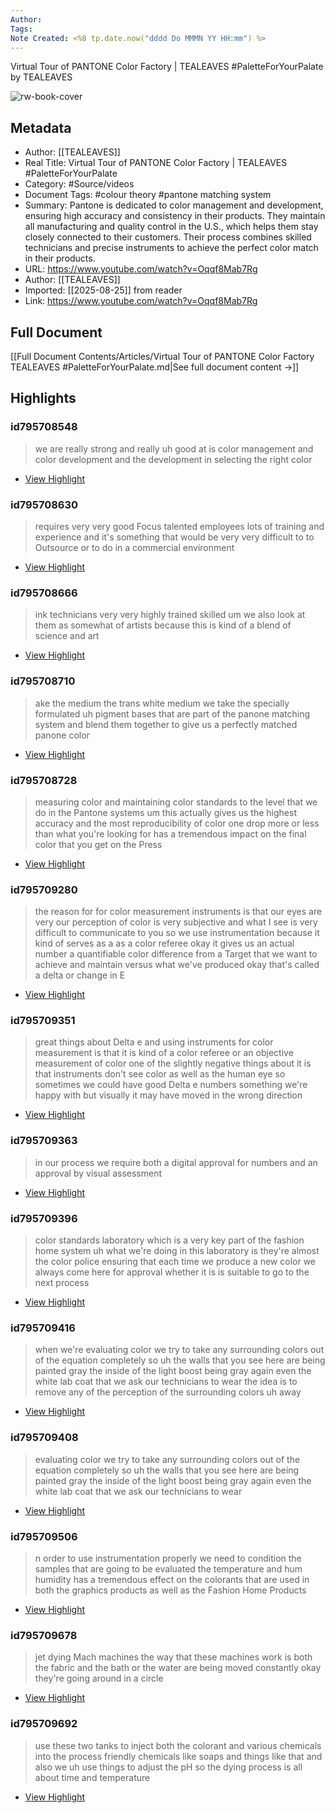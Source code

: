 ```yaml
---
Author: 
Tags:
Note Created: <%8 tp.date.now("dddd Do MMMN YY HH:mm") %>
---
```

Virtual Tour of PANTONE Color Factory | TEALEAVES  #PaletteForYourPalate by TEALEAVES

![rw-book-cover](https://i.ytimg.com/vi/Oqqf8Mab7Rg/maxresdefault.jpg)

## Metadata
- Author: [[TEALEAVES]]
- Real Title: Virtual Tour of PANTONE Color Factory | TEALEAVES  #PaletteForYourPalate
- Category: #Source/videos
- Document Tags:  #colour theory  #pantone matching system 
- Summary: Pantone is dedicated to color management and development, ensuring high accuracy and consistency in their products. They maintain all manufacturing and quality control in the U.S., which helps them stay closely connected to their customers. Their process combines skilled technicians and precise instruments to achieve the perfect color match in their products.
- URL: https://www.youtube.com/watch?v=Oqqf8Mab7Rg
- Author: [[TEALEAVES]]
- Imported: [[2025-08-25]] from reader
- Link: https://www.youtube.com/watch?v=Oqqf8Mab7Rg

## Full Document
[[Full Document Contents/Articles/Virtual Tour of PANTONE Color Factory TEALEAVES #PaletteForYourPalate.md|See full document content →]]

## Highlights
### id795708548

> we are really strong and really uh good at is color management and color development and the development in selecting the right color

 * [View Highlight](https://read.readwise.io/read/01j9k2vpn4840cr46nx8r4tn0e)
### id795708630

> requires very very good Focus talented employees lots of training and experience and it's something that would be very very difficult to to Outsource or to do in a commercial environment

 * [View Highlight](https://read.readwise.io/read/01j9k2wqvbj788q5c1v2rkpd0c)
### id795708666

> ink technicians very very highly trained skilled um we also look at them as somewhat of artists because this is kind of a blend of science and art

 * [View Highlight](https://read.readwise.io/read/01j9k2xynpectw8qx8tvwa49fq)
### id795708710

> ake the medium the trans white medium we take the specially formulated uh pigment bases that are part of the panone matching system and blend them together to give us a perfectly matched panone color

 * [View Highlight](https://read.readwise.io/read/01j9k2yv4wxcparj4nwtb0dsma)
### id795708728

> measuring color and maintaining color standards to the level that we do in the Pantone systems um this actually gives us the highest accuracy and the most reproducibility of color one drop more or less than what you're looking
> for has a tremendous impact on the final color that you get on the Press

 * [View Highlight](https://read.readwise.io/read/01j9k2zhzhnxrxmc5gj6knkgw2)
### id795709280

> the reason for for color measurement instruments is that our eyes are very our perception of color is very subjective and what I see is very difficult to communicate to you so we use instrumentation because it kind of serves as a as a color referee okay it gives us an actual number a quantifiable color difference from a Target that we
> want to achieve and maintain versus what we've produced okay that's called a delta or change in E

 * [View Highlight](https://read.readwise.io/read/01j9k39cv3nk745wq4z6ekjvkr)
### id795709351

> great things about Delta e and using instruments for color measurement is that it is kind of a color referee or an objective measurement of color one of the slightly
> negative things about it is that instruments don't see color as well as the human eye so sometimes we could have good Delta e numbers something we're happy with but visually it may have moved in the wrong direction

 * [View Highlight](https://read.readwise.io/read/01j9k3b319g5ykay3pv61xh6z7)
### id795709363

> in our process we require both a digital approval for numbers and an approval by visual assessment

 * [View Highlight](https://read.readwise.io/read/01j9k3bf41mjydcvxs7f45en40)
### id795709396

> color standards laboratory which is a very key part of the fashion home system uh what we're doing in this laboratory is they're almost the color police ensuring that each time we produce a new color we always come here for approval whether it is is suitable to go to the next process

 * [View Highlight](https://read.readwise.io/read/01j9k3cepem7t51rgq83knmmdn)
### id795709416

> when we're evaluating color we try to take any surrounding colors out of the equation completely so uh the walls that you see here are being painted gray the inside of the light boost being gray again even
> the white lab coat that we ask our technicians to wear the idea is to remove any of the perception of the surrounding colors uh away

 * [View Highlight](https://read.readwise.io/read/01j9k3dc3p835yrkckev11h2nh)
### id795709408

> evaluating color we try to take any surrounding colors out of the equation completely so uh the walls that you see here are being painted gray the inside of the light boost being gray again even
> the white lab coat that we ask our technicians to wear

 * [View Highlight](https://read.readwise.io/read/01j9k3czfqmskbp5vc1j77z96x)
### id795709506

> n order to use instrumentation properly we need to condition the samples that are going to be evaluated the temperature and hum humidity has a tremendous effect
> on the colorants that are used in both the graphics products as well as the Fashion Home Products

 * [View Highlight](https://read.readwise.io/read/01j9k3egp5cpggnk6468sdwap6)
### id795709678

> jet dying Mach machines the way that these machines
> work is both the fabric and the bath or the water are being moved constantly okay they're going around in a circle

 * [View Highlight](https://read.readwise.io/read/01j9k3hmdw13yfh203a0jjgnx3)
### id795709692

> use these two tanks to inject both the colorant and various chemicals into the process friendly chemicals like soaps and things like that and also we uh use things to adjust the pH so the dying process is all about time and temperature

 * [View Highlight](https://read.readwise.io/read/01j9k3j40nwnh766dcejddp4re)
